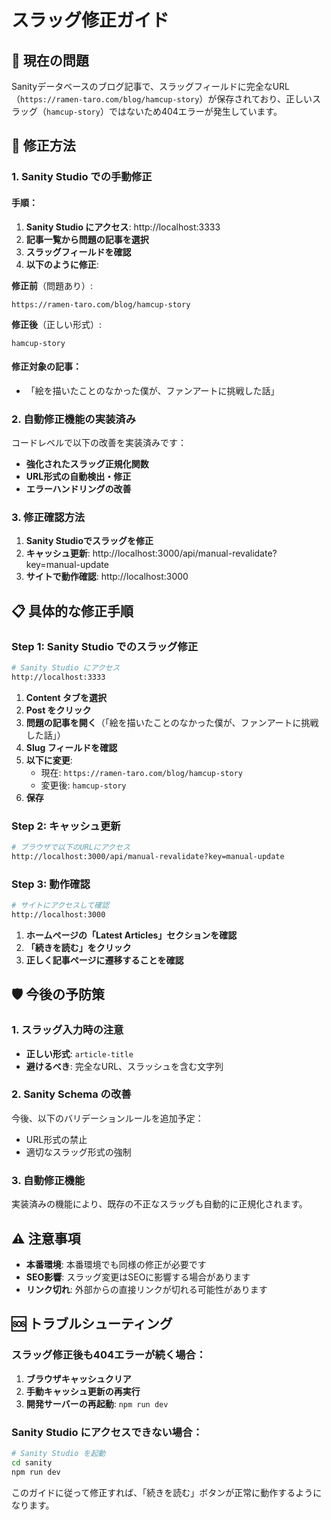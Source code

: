 # スラッグ修正ガイド

## 🚨 現在の問題

Sanityデータベースのブログ記事で、スラッグフィールドに完全なURL（`https://ramen-taro.com/blog/hamcup-story`）が保存されており、正しいスラッグ（`hamcup-story`）ではないため404エラーが発生しています。

## 🔧 修正方法

### 1. **Sanity Studio での手動修正**

#### 手順：
1. **Sanity Studio にアクセス**: http://localhost:3333
2. **記事一覧から問題の記事を選択**
3. **スラッグフィールドを確認**
4. **以下のように修正**:

**修正前**（問題あり）:
```
https://ramen-taro.com/blog/hamcup-story
```

**修正後**（正しい形式）:
```
hamcup-story
```

#### 修正対象の記事：
- 「絵を描いたことのなかった僕が、ファンアートに挑戦した話」

### 2. **自動修正機能の実装済み**

コードレベルで以下の改善を実装済みです：

- **強化されたスラッグ正規化関数**
- **URL形式の自動検出・修正**
- **エラーハンドリングの改善**

### 3. **修正確認方法**

1. **Sanity Studioでスラッグを修正**
2. **キャッシュ更新**: http://localhost:3000/api/manual-revalidate?key=manual-update
3. **サイトで動作確認**: http://localhost:3000

## 📋 具体的な修正手順

### Step 1: Sanity Studio でのスラッグ修正

```bash
# Sanity Studio にアクセス
http://localhost:3333
```

1. **Content タブを選択**
2. **Post をクリック**
3. **問題の記事を開く**（「絵を描いたことのなかった僕が、ファンアートに挑戦した話」）
4. **Slug フィールドを確認**
5. **以下に変更**:
   - 現在: `https://ramen-taro.com/blog/hamcup-story`
   - 変更後: `hamcup-story`
6. **保存**

### Step 2: キャッシュ更新

```bash
# ブラウザで以下のURLにアクセス
http://localhost:3000/api/manual-revalidate?key=manual-update
```

### Step 3: 動作確認

```bash
# サイトにアクセスして確認
http://localhost:3000
```

1. **ホームページの「Latest Articles」セクションを確認**
2. **「続きを読む」をクリック**
3. **正しく記事ページに遷移することを確認**

## 🛡️ 今後の予防策

### 1. **スラッグ入力時の注意**
- **正しい形式**: `article-title`
- **避けるべき**: 完全なURL、スラッシュを含む文字列

### 2. **Sanity Schema の改善**
今後、以下のバリデーションルールを追加予定：
- URL形式の禁止
- 適切なスラッグ形式の強制

### 3. **自動修正機能**
実装済みの機能により、既存の不正なスラッグも自動的に正規化されます。

## ⚠️ 注意事項

- **本番環境**: 本番環境でも同様の修正が必要です
- **SEO影響**: スラッグ変更はSEOに影響する場合があります
- **リンク切れ**: 外部からの直接リンクが切れる可能性があります

## 🆘 トラブルシューティング

### スラッグ修正後も404エラーが続く場合：

1. **ブラウザキャッシュクリア**
2. **手動キャッシュ更新の再実行**
3. **開発サーバーの再起動**: `npm run dev`

### Sanity Studio にアクセスできない場合：

```bash
# Sanity Studio を起動
cd sanity
npm run dev
```

このガイドに従って修正すれば、「続きを読む」ボタンが正常に動作するようになります。